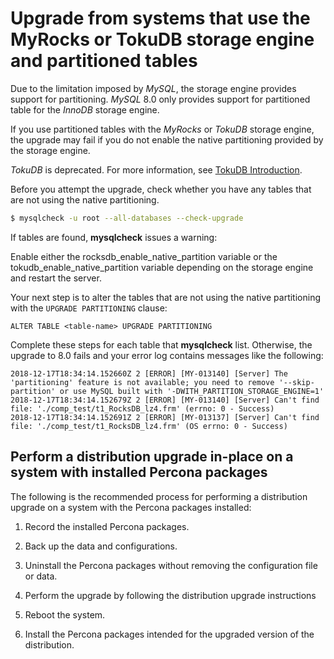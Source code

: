 # Upgrade from systems that use the MyRocks or TokuDB storage engine and partitioned tables

Due to the limitation imposed by *MySQL*, the storage engine provides support for partitioning. *MySQL* 8.0 only provides support for
partitioned table for the *InnoDB* storage engine.

If you use partitioned tables with the *MyRocks* or *TokuDB* storage engine, the
upgrade may fail if you do not enable the native partitioning provided by the storage engine.

*TokuDB* is deprecated. For more information, see [TokuDB Introduction](tokudb/tokudb_intro.md).

Before you attempt the upgrade, check whether you have any tables that are not using the native partitioning.

```{.bash data-prompt="$"}
$ mysqlcheck -u root --all-databases --check-upgrade
```

If tables are found, **mysqlcheck** issues a warning:

Enable either the rocksdb_enable_native_partition variable or
the tokudb_enable_native_partition variable depending on the storage
engine and restart the server.

Your next step is to alter the tables that are not using the native partitioning with the
`UPGRADE PARTITIONING` clause:

```text
ALTER TABLE <table-name> UPGRADE PARTITIONING
```

Complete these steps for each table that **mysqlcheck** list. Otherwise, the upgrade to 8.0 fails and your error log contains messages like the following:

```text
2018-12-17T18:34:14.152660Z 2 [ERROR] [MY-013140] [Server] The 'partitioning' feature is not available; you need to remove '--skip-partition' or use MySQL built with '-DWITH_PARTITION_STORAGE_ENGINE=1'
2018-12-17T18:34:14.152679Z 2 [ERROR] [MY-013140] [Server] Can't find file: './comp_test/t1_RocksDB_lz4.frm' (errno: 0 - Success)
2018-12-17T18:34:14.152691Z 2 [ERROR] [MY-013137] [Server] Can't find file: './comp_test/t1_RocksDB_lz4.frm' (OS errno: 0 - Success)
```

## Perform a distribution upgrade in-place on a system with installed Percona packages

The following is the recommended process for performing a distribution upgrade on a system with the Percona packages installed:

1. Record the installed Percona packages.

2. Back up the data and configurations.

3. Uninstall the Percona packages without removing the configuration file or data.

4. Perform the upgrade by following the distribution upgrade instructions

5. Reboot the system.

6. Install the Percona packages intended for the upgraded version of the distribution.
